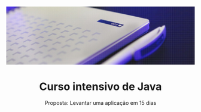 <p align="center"><img src="gft-background.jpg"></p>
<h1 align="center">Curso intensivo de Java</h1>
<p align="center">Proposta: Levantar uma aplicação em 15 dias</p>
